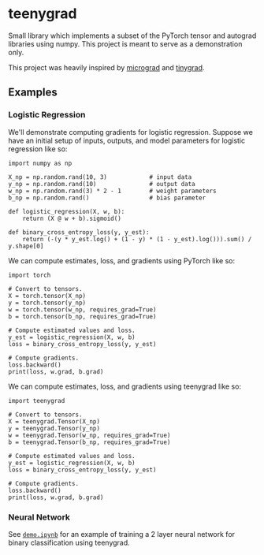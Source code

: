 # teenygrad

Small library which implements a subset of the PyTorch tensor and
autograd libraries using numpy. This project is meant to serve as a
demonstration only.

This project was heavily inspired by
[micrograd](https://github.com/karpathy/micrograd) and
[tinygrad](https://github.com/tinygrad/tinygrad).

## Examples

### Logistic Regression

We'll demonstrate computing gradients for logistic regression. Suppose
we have an initial setup of inputs, outputs, and model parameters for
logistic regression like so:

```
import numpy as np

X_np = np.random.rand(10, 3)            # input data
y_np = np.random.rand(10)               # output data
w_np = np.random.rand(3) * 2 - 1        # weight parameters
b_np = np.random.rand()                 # bias parameter

def logistic_regression(X, w, b):
    return (X @ w + b).sigmoid()

def binary_cross_entropy_loss(y, y_est):
    return (-(y * y_est.log() + (1 - y) * (1 - y_est).log())).sum() / y.shape[0]
```

We can compute estimates, loss, and gradients using PyTorch like so:

```
import torch

# Convert to tensors.
X = torch.tensor(X_np)
y = torch.tensor(y_np)
w = torch.tensor(w_np, requires_grad=True)
b = torch.tensor(b_np, requires_grad=True)

# Compute estimated values and loss.
y_est = logistic_regression(X, w, b)
loss = binary_cross_entropy_loss(y, y_est)

# Compute gradients.
loss.backward()
print(loss, w.grad, b.grad)
```

We can compute estimates, loss, and gradients using teenygrad like so:

```
import teenygrad

# Convert to tensors.
X = teenygrad.Tensor(X_np)
y = teenygrad.Tensor(y_np)
w = teenygrad.Tensor(w_np, requires_grad=True)
b = teenygrad.Tensor(b_np, requires_grad=True)

# Compute estimated values and loss.
y_est = logistic_regression(X, w, b)
loss = binary_cross_entropy_loss(y, y_est)

# Compute gradients.
loss.backward()
print(loss, w.grad, b.grad)
```

### Neural Network

See [`demo.ipynb`](demo.ipynb) for an example of training a 2 layer
neural network for binary classification using teenygrad.

